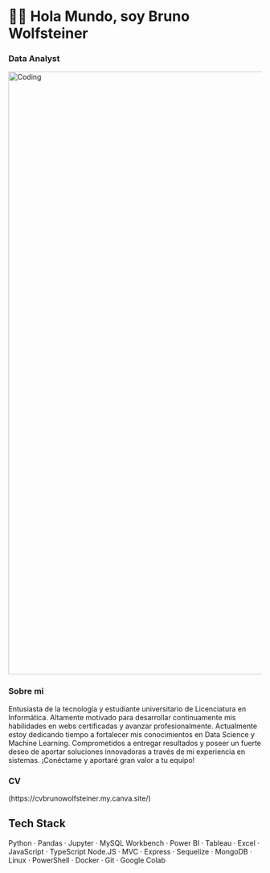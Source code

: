 # 👋🏻 Hola Mundo, soy Bruno Wolfsteiner
<h3>Data Analyst</h3>

<img align="center" alt="Coding" width="1200" src="https://media.giphy.com/media/bi6RQ5x3tqoSI/giphy.gif">

<h3>Sobre mi </h3>
Entusiasta de la tecnología y estudiante universitario de Licenciatura en Informática. Altamente motivado para desarrollar continuamente mis habilidades en webs certificadas y avanzar profesionalmente. Actualmente estoy dedicando tiempo a fortalecer mis conocimientos en Data Science y Machine Learning. Comprometidos a entregar resultados y poseer un fuerte deseo de aportar soluciones innovadoras a través de mi experiencia en sistemas.
¡Conéctame y aportaré gran valor a tu equipo!

<h3>CV </h3>
(https://cvbrunowolfsteiner.my.canva.site/)

## Tech Stack
<p align="left"> Python · Pandas · Jupyter · MySQL Workbench · Power BI · Tableau · Excel · JavaScript · TypeScript Node.JS · MVC · Express · Sequelize · MongoDB · Linux · PowerShell · Docker · Git · Google Colab 
</p>

